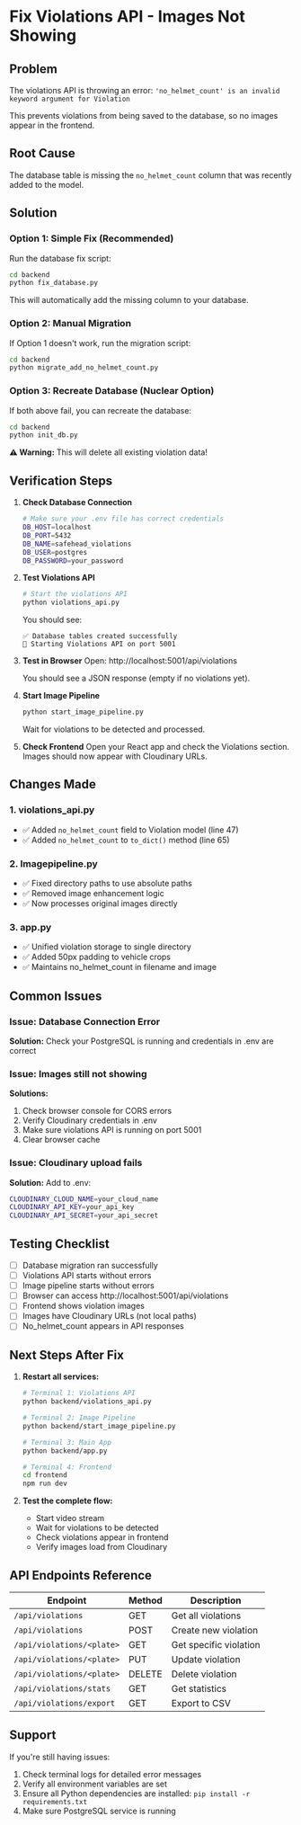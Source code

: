 # Fix Violations API - Images Not Showing

## Problem
The violations API is throwing an error: `'no_helmet_count' is an invalid keyword argument for Violation`

This prevents violations from being saved to the database, so no images appear in the frontend.

## Root Cause
The database table is missing the `no_helmet_count` column that was recently added to the model.

## Solution

### Option 1: Simple Fix (Recommended)
Run the database fix script:

```bash
cd backend
python fix_database.py
```

This will automatically add the missing column to your database.

### Option 2: Manual Migration
If Option 1 doesn't work, run the migration script:

```bash
cd backend
python migrate_add_no_helmet_count.py
```

### Option 3: Recreate Database (Nuclear Option)
If both above fail, you can recreate the database:

```bash
cd backend
python init_db.py
```

**⚠️ Warning:** This will delete all existing violation data!

## Verification Steps

1. **Check Database Connection**
   ```bash
   # Make sure your .env file has correct credentials
   DB_HOST=localhost
   DB_PORT=5432
   DB_NAME=safehead_violations
   DB_USER=postgres
   DB_PASSWORD=your_password
   ```

2. **Test Violations API**
   ```bash
   # Start the violations API
   python violations_api.py
   ```
   
   You should see:
   ```
   ✅ Database tables created successfully
   🚀 Starting Violations API on port 5001
   ```

3. **Test in Browser**
   Open: http://localhost:5001/api/violations
   
   You should see a JSON response (empty if no violations yet).

4. **Start Image Pipeline**
   ```bash
   python start_image_pipeline.py
   ```
   
   Wait for violations to be detected and processed.

5. **Check Frontend**
   Open your React app and check the Violations section.
   Images should now appear with Cloudinary URLs.

## Changes Made

### 1. violations_api.py
- ✅ Added `no_helmet_count` field to Violation model (line 47)
- ✅ Added `no_helmet_count` to `to_dict()` method (line 65)

### 2. Imagepipeline.py
- ✅ Fixed directory paths to use absolute paths
- ✅ Removed image enhancement logic
- ✅ Now processes original images directly

### 3. app.py
- ✅ Unified violation storage to single directory
- ✅ Added 50px padding to vehicle crops
- ✅ Maintains no_helmet_count in filename and image

## Common Issues

### Issue: Database Connection Error
**Solution:** Check your PostgreSQL is running and credentials in .env are correct

### Issue: Images still not showing
**Solutions:**
1. Check browser console for CORS errors
2. Verify Cloudinary credentials in .env
3. Make sure violations API is running on port 5001
4. Clear browser cache

### Issue: Cloudinary upload fails
**Solution:** Add to .env:
```bash
CLOUDINARY_CLOUD_NAME=your_cloud_name
CLOUDINARY_API_KEY=your_api_key
CLOUDINARY_API_SECRET=your_api_secret
```

## Testing Checklist

- [ ] Database migration ran successfully
- [ ] Violations API starts without errors
- [ ] Image pipeline starts without errors
- [ ] Browser can access http://localhost:5001/api/violations
- [ ] Frontend shows violation images
- [ ] Images have Cloudinary URLs (not local paths)
- [ ] No_helmet_count appears in API responses

## Next Steps After Fix

1. **Restart all services:**
   ```bash
   # Terminal 1: Violations API
   python backend/violations_api.py
   
   # Terminal 2: Image Pipeline
   python backend/start_image_pipeline.py
   
   # Terminal 3: Main App
   python backend/app.py
   
   # Terminal 4: Frontend
   cd frontend
   npm run dev
   ```

2. **Test the complete flow:**
   - Start video stream
   - Wait for violations to be detected
   - Check violations appear in frontend
   - Verify images load from Cloudinary

## API Endpoints Reference

| Endpoint | Method | Description |
|----------|--------|-------------|
| `/api/violations` | GET | Get all violations |
| `/api/violations` | POST | Create new violation |
| `/api/violations/<plate>` | GET | Get specific violation |
| `/api/violations/<plate>` | PUT | Update violation |
| `/api/violations/<plate>` | DELETE | Delete violation |
| `/api/violations/stats` | GET | Get statistics |
| `/api/violations/export` | GET | Export to CSV |

## Support

If you're still having issues:
1. Check terminal logs for detailed error messages
2. Verify all environment variables are set
3. Ensure all Python dependencies are installed: `pip install -r requirements.txt`
4. Make sure PostgreSQL service is running

